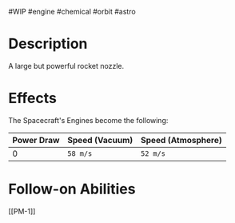 #WIP #engine #chemical #orbit #astro

# Description

A large but powerful rocket nozzle.

# Effects

The Spacecraft's Engines become the following:

| Power Draw | Speed (Vacuum) | Speed (Atmosphere) |
| -----------|----------------|--------------------|
| 0 | `58 m/s` | `52 m/s` |

# Follow-on Abilities

[[PM-1]]